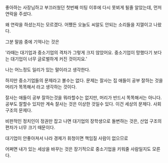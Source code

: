 좋아하는 사장님하고 부끄러웠던 첫번째 미팅 이후에 다시 못뵈게 될줄 알았는데,
먼저 연락을 주셨다.

왜 연락을 하셨는지는 모르겠다.
어쨌든 오늘도 씨알도 안되는 소리들을 지껄이고 나왔다.

그분 말씀 중에 기억나는 것은

'라때는 대기업과 중소기업의 격차가 그렇게 크지 않았어요.
중소기업이 망했다기 보다는 대기업이 너무 글로벌하게 커진 것이지요.'

나는 어느정도 일리가 있는 말이라고 생각한다.

하지만 중소기업들의 문제라고 볼수는 없다.
문제는 잘사는 집 애들이 공부 잘하는 것을 머리가 똑똑해서 라고 생각하는 것이다.

잘사는 애들이 공부 잘하는것을 뭐라할수는 없지만, 머리가 반드시 똑똑해서는 아니다.
공부도 잘할수 있지만 계속 잘사는 것은 이상한 것일수 있다.
이건 세상의 문제다. 사회 구조의 문제다.

비판적인 정치인이 정권만 잡고 나면 대기업의 장학생으로 돌변하는 것은,
산업 구조의 편차가 너무 크기 때문이다.

대기업이 안좋아져서 나라 경제가 휘청이면 책임질 사람이 없으므로

어쩌면 내가 있는 세상을 바꾸는 것은 장기적으로 중소기업을 키워줄 사람일지도 모른다.
